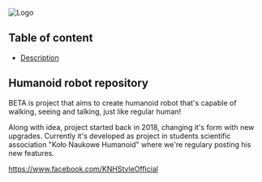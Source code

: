 
![Logo](https://user-images.githubusercontent.com/110100322/221649400-126d697b-5f4d-46e4-a58b-ef75a5e70e93.png)
## Table of content
- [Description](#humanoid-robot-repository)
## Humanoid robot repository

BETA is project that aims to create humanoid robot that's capable of walking, seeing and talking, just like regular human!

Along with idea, project started back in 2018, changing it's form with new upgrades. Currently it's developed as project in students scientific association "Koło Naukowe Humanoid" where we're regulary posting his new features.

https://www.facebook.com/KNHStyleOfficial
